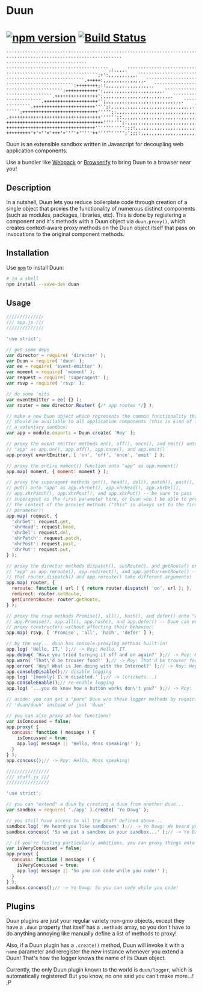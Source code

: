 # Duun

#  [![npm version](https://badge.fury.io/js/duun.svg)](http://badge.fury.io/js/duun) [![Build Status](https://travis-ci.org/mattlubner/duun.svg?branch=master)](https://travis-ci.org/mattlubner/duun)

    ``````````````````````````````````````````````````````````````````````````
    ``````````````````````````````````````````` ``````````````````````````````
    ``````````````````````````````````````.:,,,,.`````````````````````````````
    ``````````````````````````````````;+':,,,,,,,,,,.`````````````````````````
    `````````````````````````````.+++++:,,,,,,,,,,,,,,,.``````````````````````
    `````````````````````````:++++++++;::,,,,,,,,,,,,,,,,,,```````````````````
    `````````````````````:++++++++++++':,,,,,,,,,,,,,,,,,,,,,,.```````````````
    `````````````````.++++++++++++++++';,,,,,,,,,,,,,,,,,,,,,,,,,.````````````
    `````````````.++++++++++++++++++++'';,,,,,,,,,,,,,,,,,,,,,,,,,,,,.````````
    `````````.+++++++++++++++++++++++'''';:,,,,,,,,,,,,,,,,,,,,,,,,,,,,,,.````
    `````:++++++++++++++++++++++++++++''''';:,,,,,,,,,,,,,,,,,,,,,,,,,,,,,,,,`
    .++++++++++++++++++++++++++++++++++'''''';:,,,,,,,,,,,,,,,,,,,,,,,,,,,,,,,
    ++++++++++++++++++++++++++++++++++++''''''';:,,,,,,,,,,,,,,,,,,,,,,,,,,,,,
    +++++++++++++++++++++++++++++++++''''''''''';;;:,,,,,,,,,,,,,,,,,,,,,,,,,,
    +++++++++'+'+''+'+++'+''''+'''''++'''''''''';';;;:,,,,,,,,,,,,,,,,,,,,,,,,

Duun is an extensible sandbox written in Javascript for decoupling web application components.

Use a bundler like [Webpack](http://webpack.github.io) or [Browserify](http://browserify.org) to bring Duun to a browser near you!


## Description
In a nutshell, Duun lets you reduce boilerplate code through creation of a single object that proxies the functionality of numerous distinct components (such as modules, packages, libraries, etc). This is done by registering a component and it's methods with a Duun object via `duun.proxy()`, which creates context-aware proxy methods on the Duun object itself that pass on invocations to the original component methods.

## Installation
Use [`npm`](http://npmjs.com/) to install Duun:

```sh
# in a shell
npm install --save-dev duun
```

## Usage
```js
//////////////
/// app.js ///
//////////////

'use strict';

// get some deps
var director = require( 'director' );
var Duun = require( 'duun' );
var ee = require( 'event-emitter' );
var moment = require( 'moment' );
var request = require( 'superagent' );
var rsvp = require( 'rsvp' );

// do some 'nits
var eventEmitter = ee( {} );
var router = new director.Router( {/* app routes */} );

// make a new Duun object which represents the common functionality that
// should be available to all application components (this is kind of like 
// a voluntary sandbox)
var app = module.exports = Duun.create( 'Roy' );

// proxy the event emitter methods on(), off(), once(), and emit() onto
// "app" as app.on(), app.off(), app.once(), and app.emit()
app.proxy( eventEmitter, [ 'on', 'off', 'once', 'emit' ] );

// proxy the entire moment() function onto "app" as app.moment()
app.map( moment, { moment: moment } );

// proxy the superagent methods get(), head(), del(), patch(), post(), and
// put() onto "app" as app.xhrGet(), app.xhrHead(), app.xhrDel(), 
// app.xhrPatch(), app.xhrPost(), and app.xhrPut() -- be sure to pass 
// superagent as the first parameter here, or Duun won't be able to preserve 
// the context of the proxied methods ("this" is always set to the first 
// parameter)!
app.map( request, {
  'xhrGet': request.get,
  'xhrHead': request.head,
  'xhrDel': request.del,
  'xhrPatch': request.patch,
  'xhrPost': request.post,
  'xhrPut': request.put,
} );

// proxy the director methods dispatch(), setRoute(), and getRoute() onto 
// "app" as app.reroute(), app.redirect(), and app.getCurrentRoute() -- note 
// that router.dispatch() and app.reroute() take different arguments!
app.map( router, {
  reroute: function ( url ) { return router.dispatch( 'on', url ); },
  redirect: router.setRoute,
  getCurrentRoute: router.getRoute,
} );

// proxy the rsvp methods Promise(), all(), hash(), and defer() onto "app" as 
// app.Promise(), app.all(), app.hash(), and app.defer() -- Duun can even 
// proxy constructors without affecting their behavior!
app.map( rsvp, [ 'Promise', 'all', 'hash', 'defer' ] );

// by the way... duun has console-proxying methods built-in!
app.log( 'Hello, IT.' );// -> Roy: Hello, IT.
app.debug( 'Have you tried turning it off and on again?' );// -> Roy: Have you tried turning it off and on again?
app.warn( 'That\'d be trouser food!' );// -> Roy: That'd be trouser food!
app.error( 'Hey! What is Jen doing with the Internet?' );// -> Roy: Hey! What is Jen doing with the Internet?
app.consoleDisable();// disable logging
app.log( '[meekly] I\'m disabled.' );// -> (crickets...)
app.consoleEnable();// re-enable logging
app.log( '...you do know how a button works don\'t you?' );// -> Roy: ...you do know how a button works don't you?

// aside: you can get a "pure" Duun w/o these logger methods by requiring 
// 'duun/duun' instead of just 'duun'

// you can also proxy ad-hoc functions!
var isConcussed = false;
app.proxy( {
  concuss: function ( message ) {
    isConcussed = true;
    app.log( message || 'Hello, Moss speaking!' );
  }
} );
app.concuss();// -> Roy: Hello, Moss speaking!
```

```js
////////////////
/// stuff.js ///
////////////////

'use strict';

// you can "extend" a duun by creating a duun from another duun...
var sandbox = require( './app' ).create( 'Yo Dawg' );

// you still have access to all the stuff defined above...
sandbox.log( 'We heard you like sandboxes' );// -> Yo Dawg: We heard you like sandboxes
sandbox.concuss( 'So we put a sandbox in your sandbox...' );// -> Yo Dawg: So we put a sandbox in your sandbox...

// if you're feeling particularly ambitious, you can proxy things onto your sandbox object, without affecting the app object (even if it hides a method of the same name)!
var isVeryConcussed = false;
app.proxy( {
  concuss: function ( message ) {
    isVeryConcussed = true;
    app.log( message || 'So you can code while you code!' );
  }
} );
sandbox.concuss();// -> Yo Dawg: So you can code while you code!

```

## Plugins
Duun plugins are just your regular variety non-gmo objects, except they have a `.duun` property that itself has a `.methods` array, so you don't have to do anything annoying like manually define a list of methods to proxy!

Also, if a Duun plugin has a `.create()` method, Duun will invoke it with a `name` parameter and reregister the new instance whenever you extend a Duun! That's how the logger knows the name of its Duun object.

Currently, the only Duun plugin known to the world is `duun/logger`, which is automatically registered! But you know, no one said you can't make more…! ;P
